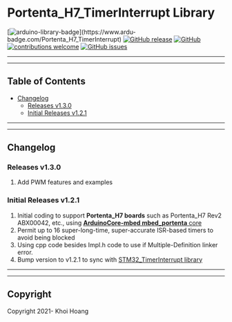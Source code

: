 # Portenta_H7_TimerInterrupt Library

[![arduino-library-badge](https://www.ardu-badge.com/badge/Portenta_H7_TimerInterrupt.svg?)](https://www.ardu-badge.com/Portenta_H7_TimerInterrupt)
[![GitHub release](https://img.shields.io/github/release/khoih-prog/Portenta_H7_TimerInterrupt.svg)](https://github.com/khoih-prog/Portenta_H7_TimerInterrupt/releases)
[![GitHub](https://img.shields.io/github/license/mashape/apistatus.svg)](https://github.com/khoih-prog/Portenta_H7_TimerInterrupt/blob/master/LICENSE)
[![contributions welcome](https://img.shields.io/badge/contributions-welcome-brightgreen.svg?style=flat)](#Contributing)
[![GitHub issues](https://img.shields.io/github/issues/khoih-prog/Portenta_H7_TimerInterrupt.svg)](http://github.com/khoih-prog/Portenta_H7_TimerInterrupt/issues)

---
---

## Table of Contents

* [Changelog](#changelog)
  * [Releases v1.3.0](#Releases-v130)
  * [Initial Releases v1.2.1](#Initial-Releases-v121)

---
---

## Changelog

### Releases v1.3.0

1. Add PWM features and examples

### Initial Releases v1.2.1

1. Initial coding to support **Portenta_H7 boards** such as Portenta_H7 Rev2 ABX00042, etc., using [**ArduinoCore-mbed mbed_portenta** core](https://github.com/arduino/ArduinoCore-mbed)
2. Permit up to 16 super-long-time, super-accurate ISR-based timers to avoid being blocked
3. Using cpp code besides Impl.h code to use if Multiple-Definition linker error.
4. Bump version to v1.2.1 to sync with [STM32_TimerInterrupt library](https://github.com/khoih-prog/STM32_TimerInterrupt)

---
---

## Copyright

Copyright 2021- Khoi Hoang


